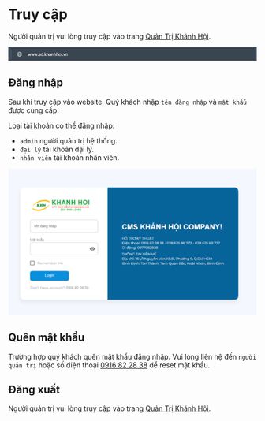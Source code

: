 # Truy cập

Người quản trị vui lòng truy cập vào trang [Quản Trị Khánh Hội](http://ad.khanhhoi.vn).

![links](_images/links-home.png)

## Đăng nhập

Sau khi truy cập vào website. Quý khách nhập `tên đăng nhập` và `mật khẩu` được cung cấp.

Loại tài khoản có thể đăng nhập:

- `admin` người quản trị hệ thống.
- `đại lý` tài khoản đại lý.
- `nhân viên` tài khoản nhân viên.

![login](_images/login-page.png)


## Quên mật khẩu

Trường hợp quý khách quên mật khẩu đăng nhập. Vui lòng liên hệ đến `người quản trị` hoặc số điện thoại [0916 82 28 38](tel:0916822838) để reset mật khẩu.

## Đăng xuất

Người quản trị vui lòng truy cập vào trang [Quản Trị Khánh Hội](http://ad.khanhhoi.vn).